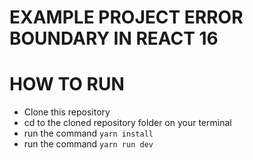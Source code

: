 # EXAMPLE PROJECT ERROR BOUNDARY IN REACT 16

# HOW TO RUN

- Clone this repository
- cd to the cloned repository folder on your terminal
- run the command `yarn install`
- run the command `yarn run dev`
